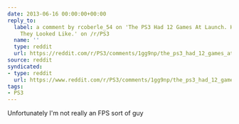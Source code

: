 ```yaml
---
date: 2013-06-16 00:00:00+00:00
reply_to:
  label: a comment by rcoberle_54 on 'The PS3 Had 12 Games At Launch. Here's What
    They Looked Like.' on /r/PS3
  name: ''
  type: reddit
  url: https://reddit.com/r/PS3/comments/1gg9np/the_ps3_had_12_games_at_launch_heres_what_they/cajyosf/
source: reddit
syndicated:
- type: reddit
  url: https://www.reddit.com/r/PS3/comments/1gg9np/the_ps3_had_12_games_at_launch_heres_what_they/cajzjp7/
tags:
- PS3
---
```


Unfortunately I'm not really an FPS sort of guy
